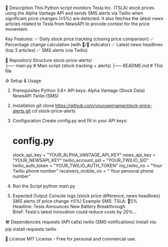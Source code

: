 📖 Description
This Python script monitors Tesla Inc. (TSLA) stock prices using the Alpha Vantage API and sends SMS alerts via Twilio when significant price changes (≥5%) are detected. It also fetches the latest news articles related to Tesla from NewsAPI to provide context for the price movement.

Key Features:
  ✅ Daily stock price tracking (closing price comparison)
  ✅ Percentage change calculation (with 🔺/🔻 indicator)
  ✅ Latest news headlines (top 3 articles)
  ✅ SMS alerts (via Twilio)
  
📂 Repository Structure
stock-price-alerts/  
├── main.py              # Main script (stock tracking + alerts)
├── README.md            # This file  

⚙️ Setup & Usage

1.	Prerequisites
    Python 3.6+
    API keys:
      Alpha Vantage (Stock Data)
      NewsAPI
      Twilio (SMS)

2.	Installation
    git clone https://github.com/yourusername/stock-price-alerts.git
    cd stock-price-alerts

3.	Configuration
    Create config.py and fill in your API keys:
    # config.py
      stock_api_key = "YOUR_ALPHA_VANTAGE_API_KEY"
      news_api_key = "YOUR_NEWSAPI_KEY"
      twilio_account_sid = "YOUR_TWILIO_SID"
      twilio_auth_token = "YOUR_TWILIO_AUTH_TOKEN"
      my_twilio_no = “Your Twilio phone number”
      receivers_mobile_no = “ Your personal phone number”

4.	Run the Script
    python main.py

5.	Expected Output
    Console logs (stock price difference, news headlines)
    SMS alerts (if price change ≥5%)
    Example SMS:
      TSLA: 🔺5%  
      Headline: Tesla Announces New Battery Breakthrough.  
      Brief: Tesla's latest innovation could reduce costs by 20%...
  	
🛠️ Dependencies
    requests (API calls)
    twilio (SMS notifications)
    Install via:
      pip install requests twilio
      
📜 License
    MIT License - Free for personal and commercial use.

